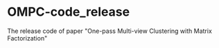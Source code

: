 # OMPC-code_release
The release code of paper "One-pass Multi-view Clustering with Matrix Factorization"
